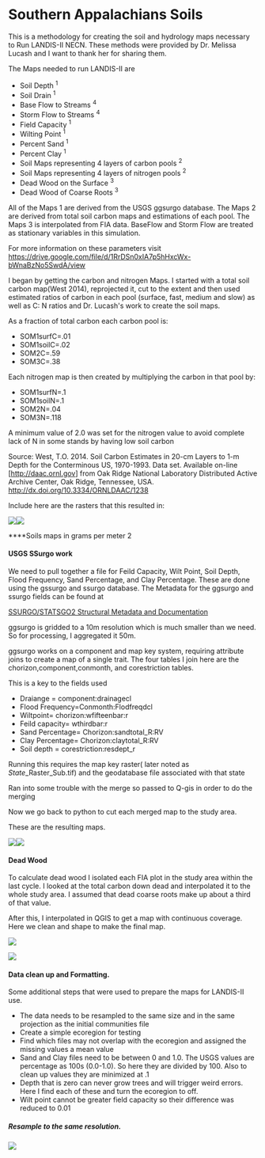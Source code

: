 Southern Appalachians Soils
================

This is a methodology for creating the soil and hydrology maps necessary to Run LANDIS-II NECN. These methods were provided by Dr. Melissa Lucash and I want to thank her for sharing them.

The Maps needed to run LANDIS-II are

-   Soil Depth <sup>1</sup>
-   Soil Drain <sup>1</sup>
-   Base Flow to Streams <sup>4</sup>
-   Storm Flow to Streams <sup>4</sup>
-   Field Capacity <sup>1</sup>
-   Wilting Point <sup>1</sup>
-   Percent Sand <sup>1</sup>
-   Percent Clay <sup>1</sup>
-   Soil Maps representing 4 layers of carbon pools <sup>2</sup>
-   Soil Maps representing 4 layers of nitrogen pools <sup>2</sup>
-   Dead Wood on the Surface <sup>3</sup>
-   Dead Wood of Coarse Roots <sup>3</sup>

All of the Maps 1 are derived from the USGS ggsurgo database. The Maps 2 are derived from total soil carbon maps and estimations of each pool. The Maps 3 is interpolated from FIA data. BaseFlow and Storm Flow are treated as stationary variables in this simulation.

For more information on these parameters visit <https://drive.google.com/file/d/1RrDSn0xIA7p5hHxcWx-bWnaBzNo5SwdA/view>

I began by getting the carbon and nitrogen Maps. I started with a total soil carbon map(West 2014), reprojected it, cut to the extent and then used estimated ratios of carbon in each pool (surface, fast, medium and slow) as well as C: N ratios and Dr. Lucash's work to create the soil maps.

As a fraction of total carbon each carbon pool is:

-   SOM1surfC=.01
-   SOM1soilC=.02
-   SOM2C=.59
-   SOM3C=.38

Each nitrogen map is then created by multiplying the carbon in that pool by:

-   SOM1surfN=.1
-   SOM1soilN=.1
-   SOM2N=.04
-   SOM3N=.118

A minimum value of 2.0 was set for the nitrogen value to avoid complete lack of N in some stands by having low soil carbon

Source: West, T.O. 2014. Soil Carbon Estimates in 20-cm Layers to 1-m Depth for the Conterminous US, 1970-1993. Data set. Available on-line \[<http://daac.ornl.gov>\] from Oak Ridge National Laboratory Distributed Active Archive Center, Oak Ridge, Tennessee, USA. <http://dx.doi.org/10.3334/ORNLDAAC/1238>

Include here are the rasters that this resulted in:

![](Soils_files/figure-markdown_github/unnamed-chunk-8-1.png)![](Soils_files/figure-markdown_github/unnamed-chunk-8-2.png)

\*\*\*\*Soils maps in grams per meter 2

#### USGS SSurgo work

We need to pull together a file for Feild Capacity, Wilt Point, Soil Depth, Flood Frequency, Sand Percentage, and Clay Percentage. These are done using the gssurgo and ssurgo database. The Metadata for the ggsurgo and ssurgo fields can be found at

[SSURGO/STATSGO2 Structural Metadata and Documentation](https://www.nrcs.usda.gov/wps/portal/nrcs/detail/soils/survey/geo/?cid=nrcs142p2_053631)

ggsurgo is gridded to a 10m resolution which is much smaller than we need. So for processing, I aggregated it 50m.

ggsurgo works on a component and map key system, requiring attribute joins to create a map of a single trait. The four tables I join here are the chorizon,component,conmonth, and corestriction tables.

This is a key to the fields used

-   Draiange = component:drainagecl
-   Flood Frequency=Conmonth:Flodfreqdcl
-   Wiltpoint= chorizon:wfifteenbar:r
-   Feild capacity= wthirdbar:r
-   Sand Percentage= Chorizon:sandtotal\_R:RV
-   Clay Percentage= Chorizon:claytotal\_R:RV
-   Soil depth = corestriction:resdept\_r

Running this requires the map key raster( later noted as *State*\_Raster\_Sub.tif) and the geodatabase file associated with that state

Ran into some trouble with the merge so passed to Q-gis in order to do the merging

Now we go back to python to cut each merged map to the study area.

These are the resulting maps.

![](Soils_files/figure-markdown_github/unnamed-chunk-13-1.png)![](Soils_files/figure-markdown_github/unnamed-chunk-13-2.png)

#### Dead Wood

To calculate dead wood I isolated each FIA plot in the study area within the last cycle. I looked at the total carbon down dead and interpolated it to the whole study area. I assumed that dead coarse roots make up about a third of that value.

After this, I interpolated in QGIS to get a map with continuous coverage. Here we clean and shape to make the final map.

![](Soils_files/figure-markdown_github/unnamed-chunk-18-1.png)

![](Soils_files/figure-markdown_github/unnamed-chunk-19-1.png)

#### Data clean up and Formatting.

Some additional steps that were used to prepare the maps for LANDIS-II use.

-   The data needs to be resampled to the same size and in the same projection as the initial communities file
-   Create a simple ecoregion for testing
-   Find which files may not overlap with the ecoregion and assigned the missing values a mean value
-   Sand and Clay files need to be between 0 and 1.0. The USGS values are percentage as 100s (0.0-1.0). So here they are divided by 100. Also to clean up values they are minimized at .1
-   Depth that is zero can never grow trees and will trigger weird errors. Here I find each of these and turn the ecoregion to off.
-   Wilt point cannot be greater field capacity so their difference was reduced to 0.01

##### Resample to the same resolution.

![](Soils_files/figure-markdown_github/unnamed-chunk-23-1.png)
